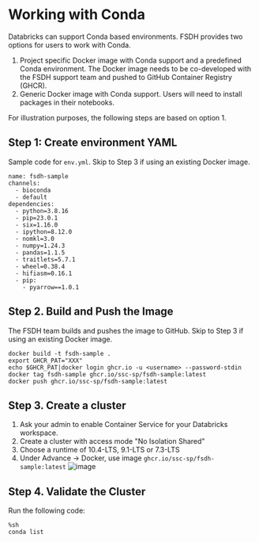 # Working with Conda

Databricks can support Conda based environments. FSDH provides two options for users to work with Conda.

1. Project specific Docker image with Conda support and a predefined Conda environment. The Docker image needs to be co-developed with the FSDH support team and pushed to GitHub Container Registry (GHCR). 
2. Generic Docker image with Conda support. Users will need to install packages in their notebooks.

For illustration purposes, the following steps are based on option 1.

## Step 1: Create environment YAML

Sample code for `env.yml`. Skip to Step 3 if using an existing Docker image.
```
name: fsdh-sample
channels:
  - bioconda
  - default
dependencies:
  - python=3.8.16
  - pip=23.0.1
  - six=1.16.0
  - ipython=8.12.0
  - nomkl=3.0
  - numpy=1.24.3
  - pandas=1.1.5
  - traitlets=5.7.1
  - wheel=0.38.4
  - hifiasm=0.16.1
  - pip:
    - pyarrow==1.0.1
```
## Step 2. Build and Push the Image
The FSDH team builds and pushes the image to GitHub. Skip to Step 3 if using an existing Docker image.

```
docker build -t fsdh-sample .
export GHCR_PAT="XXX"
echo $GHCR_PAT|docker login ghcr.io -u <username> --password-stdin
docker tag fsdh-sample ghcr.io/ssc-sp/fsdh-sample:latest
docker push ghcr.io/ssc-sp/fsdh-sample:latest
```
## Step 3. Create a cluster
1. Ask your admin to enable Container Service for your Databricks workspace.
2. Create a cluster with access mode "No Isolation Shared"
3. Choose a runtime of 10.4-LTS, 9.1-LTS or 7.3-LTS
4. Under Advance -> Docker, use image `ghcr.io/ssc-sp/fsdh-sample:latest`
![image](/api/media/UserGuide/Databricks/Conda-Packages-1.bmp)

## Step 4. Validate the Cluster

Run the following code:
```
%sh
conda list
```
